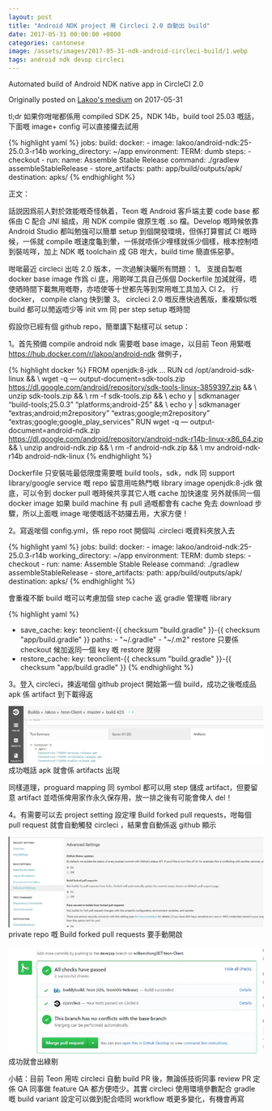 ```yaml
---
layout: post
title: "Android NDK project 用 Circleci 2.0 自動出 build"
date: 2017-05-31 00:00:00 +0800
categories: cantonese
image: /assets/images/2017-05-31-ndk-android-circleci-build/1.webp
tags: android ndk devop circleci
---
```


Automated build of Android NDK native app in CircleCI 2.0

Originally posted on [Lakoo's medium](https://m.lakoo.com/android-ndk-project-%E7%94%A8-circleci-2-0-%E8%87%AA%E5%8B%95%E5%87%BA-build-ddfc48ff1119) on 2017-05-31

tl;dr 如果你咁啱都係用 compiled SDK 25，NDK 14b，build tool 25.03 嘅話，下面嘅 image+ config 可以直接攞去試用

{% highlight yaml %}
jobs:
build:
docker: - image: lakoo/android-ndk:25-25.0.3-r14b
working_directory: ~/app
environment:
TERM: dumb
steps: - checkout - run:
name: Assemble Stable Release
command: ./gradlew assembleStableRelease - store_artifacts:
path: app/build/outputs/apk/
destination: apks/
{% endhighlight %}

正文：

話説因爲前人對於效能嘅奇怪執着，Teon 嘅 Android 客戶端主要 code base 都係由 C 配合 JNI 組成，用 NDK compile 做原生嘅 .so 檔。Develop 嘅時候依靠 Android Studio 都叫勉強可以簡單 setup 到個開發環境，但係打算嘗試 CI 嘅時候，一係就 compile 嘅速度龜到暈，一係就唔係少哩樣就係少個樣，根本控制唔到裝咗咩，加上 NDK 嘅 toolchain 成 GB 咁大，build time 簡直係惡夢。

咁啱最近 circleci 出咗 2.0 版本，一次過解決曬所有問題：
1。 支援自製嘅 docker base image 作爲 ci 底，用啲咩工具自己係個 Dockerfile 加減就得，唔使晒時間下載無用嘅嘢，亦唔使等十世都先等到常用嘅工具加入 CI
2。 行 docker， compile clang 快到暈
3。 circleci 2.0 嘅反應快過舊版，重複類似嘅 build 都可以閒返唔少等 init vm 同 per step setup 嘅時間

假設你已經有個 github repo，簡單講下點樣可以 setup：

1。首先預備 compile android ndk 需要嘅 base image，以目前 Teon 用緊嘅
https://hub.docker.com/r/lakoo/android-ndk 做例子，

{% highlight docker %}
FROM openjdk:8-jdk
...
RUN cd /opt/android-sdk-linux && \ wget -q — output-document=sdk-tools.zip https://dl.google.com/android/repository/sdk-tools-linux-3859397.zip && \ unzip sdk-tools.zip && \ rm -f sdk-tools.zip && \ echo y | sdkmanager “build-tools;25.0.3” “platforms;android-25” && \ echo y | sdkmanager “extras;android;m2repository” “extras;google;m2repository” “extras;google;google_play_services”
RUN wget -q — output-document=android-ndk.zip https://dl.google.com/android/repository/android-ndk-r14b-linux-x86_64.zip && \ unzip android-ndk.zip && \ rm -f android-ndk.zip && \ mv android-ndk-r14b android-ndk-linux
{% endhighlight %}

Dockerfile 只安裝咗最低限度需要嘅 build tools，sdk，ndk 同 support library/google service 嘅 repo
留意用咗熱門嘅 library image openjdk:8-jdk 做底，可以令到 docker pull 嘅時候共享其它人嘅 cache 加快速度
另外就係同一個 docker image 如果 build machine 有 pull 過嘅都會有 cache 免去 download 步驟，所以上面嘅 image 啱使嘅話不妨攞去用，大家方便！

2。寫返啱個 config.yml，係 repo root 開個叫 .circleci 嘅資料夾放入去

{% highlight yaml %}
jobs:
build:
docker: - image: lakoo/android-ndk:25-25.0.3-r14b
working_directory: ~/app
environment:
TERM: dumb
steps: - checkout - run:
name: Assemble Stable Release
command: ./gradlew assembleStableRelease - store_artifacts:
path: app/build/outputs/apk/
destination: apks/
{% endhighlight %}

會重複不斷 build 嘅可以考慮加個 step cache 返 gradle 管理嘅 library

{% highlight yaml %}

- save_cache:
  key: teonclient-{{ checksum "build.gradle" }}-{{ checksum "app/build.gradle" }}
  paths: - "~/.gradle" - "~/.m2"
  restore 只要係 checkout 候加返同一個 key 嘅 restore 就得
- restore_cache:
  key: teonclient-{{ checksum "build.gradle" }}-{{ checksum "app/build.gradle" }}
  {% endhighlight %}

3。登入 circleci，揀返啱個 github project 開始第一個 build，成功之後嘅成品 apk 係 artifact 到下載得返

![成功嘅話 apk 就會係 artifacts 出現](/assets/images/2017-05-31-ndk-android-circleci-build/1.webp)
成功嘅話 apk 就會係 artifacts 出現

同樣道理，proguard mapping 同 symbol 都可以用 step 儲成 artifact，但要留意 artifact 並唔係俾用家作永久保存用，放一排之後有可能會俾人 del！

4。有需要可以去 project setting 設定埋 Build forked pull requests，咁每個 pull request 就會自動觸發 circleci ，結果會自動係返 github 顯示

![private repo 嘅 Build forked pull requests 要手動開啟](/assets/images/2017-05-31-ndk-android-circleci-build/2.webp)
private repo 嘅 Build forked pull requests 要手動開啟

![成功就會出綠剔](/assets/images/2017-05-31-ndk-android-circleci-build/3.webp)
成功就會出綠剔

小結：目前 Teon 用咗 circleci 自動 build PR 後，無論係技術同事 review PR 定係 QA 同事做 feature QA 都方便唔少。其實 circleci 使用環境參數配合 gradle 嘅 build variant 設定可以做到配合唔同 workflow 嘅更多變化，有機會再寫
